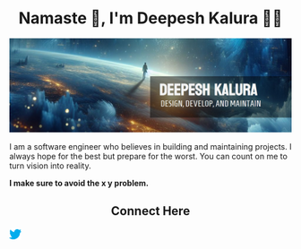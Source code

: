 <div align="center">

# Namaste 🙏, I'm Deepesh Kalura 👨‍💻

![Main Image](./assets/githubDesignV1%20(1).png)

<p align="left">
    I am a software engineer who believes in building and maintaining projects. I always hope for the best but prepare for the worst. You can count on me to turn vision into reality.
</p>

<p align="left">
  <strong>I make sure to avoid the x y problem.<strong>
<p>


## Connect Here
<a href="https://twitter.com/DeepeshKalura1">
  <img align="left" alt="Deepesh Kalura | Twitter" width="21px" src="https://raw.githubusercontent.com/DeepeshKalura/DeepeshKalura/main/assets/icons/twitter-svgrepo-com.svg" />
</a>



</div>
